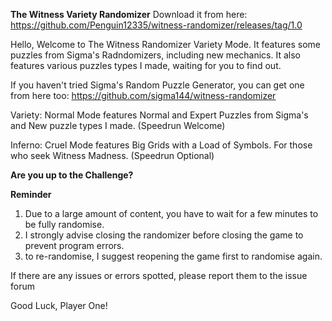 **The Witness Variety Randomizer**
Download it from here: https://github.com/Penguin12335/witness-randomizer/releases/tag/1.0

Hello, Welcome to The Witness Randomizer Variety Mode. It features some puzzles from Sigma's Radndomizers, including new mechanics. It also features various puzzles types I made, waiting for you to find out.

If you haven't tried Sigma's Random Puzzle Generator, you can get one from here too: https://github.com/sigma144/witness-randomizer

Variety: Normal Mode features Normal and Expert Puzzles from Sigma's and New puzzle types I made. (Speedrun Welcome)

Inferno: Cruel Mode features Big Grids with a Load of Symbols. For those who seek Witness Madness.  (Speedrun Optional)

**Are you up to the Challenge?**

**Reminder**
1) Due to a large amount of content, you have to wait for a few minutes to be fully randomise.
2) I strongly advise closing the randomizer before closing the game to prevent program errors.
3) to re-randomise, I suggest reopening the game first to randomise again.

If there are any issues or errors spotted, please report them to the issue forum

Good Luck, Player One!
